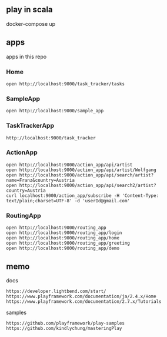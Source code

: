 ## play in scala

docker-compose up

## apps

apps in this repo

### Home

```
open http://localhost:9000/task_tracker/tasks
```

### SampleApp

```
open http://localhost:9000/sample_app
```

### TaskTrackerApp

```
http://localhost:9000/task_tracker
```

### ActionApp

```
open http://localhost:9000/action_app/api/artist
open http://localhost:9000/action_app/api/artist/Wolfgang
open http://localhost:9000/action_app/api/search/artist?name=Franz&country=Austria
open http://localhost:9000/action_app/api/search2/artist?country=Austria
curl localhost:9000/action_app/subscribe -H 'Content-Type: text/plain;charset=UTF-8' -d 'userId@gmail.com'
```

### RoutingApp

```
open http://localhost:9000/routing_app
open http://localhost:9000/routing_app/login
open http://localhost:9000/routing_app/home
open http://localhost:9000/routing_app/greeting
open http://localhost:9000/routing_app/demo
```

## memo

docs

```
https://developer.lightbend.com/start/
https://www.playframework.com/documentation/ja/2.4.x/Home
https://www.playframework.com/documentation/2.7.x/Tutorials
```

samples

```
https://github.com/playframework/play-samples
https://github.com/kindlychung/masteringPlay
```
